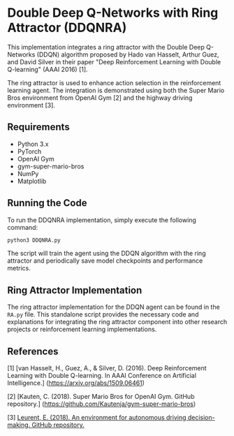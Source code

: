 # Double Deep Q-Networks with Ring Attractor (DDQNRA)

This implementation integrates a ring attractor with the Double Deep Q-Networks (DDQN) algorithm proposed by Hado van Hasselt, Arthur Guez, and David Silver in their paper "Deep Reinforcement Learning with Double Q-learning" (AAAI 2016) [1].

The ring attractor is used to enhance action selection in the reinforcement learning agent. The integration is demonstrated using both the Super Mario Bros environment from OpenAI Gym [2] and the highway driving environment [3].

## Requirements

- Python 3.x
- PyTorch
- OpenAI Gym
- gym-super-mario-bros
- NumPy
- Matplotlib

## Running the Code

To run the DDQNRA implementation, simply execute the following command:

```bash
python3 DDQNRA.py
```

The script will train the agent using the DDQN algorithm with the ring attractor and periodically save model checkpoints and performance metrics.

## Ring Attractor Implementation

The ring attractor implementation for the DDQN agent can be found in the `RA.py` file. This standalone script provides the necessary code and explanations for integrating the ring attractor component into other research projects or reinforcement learning implementations.

## References

[1] [van Hasselt, H., Guez, A., & Silver, D. (2016). Deep Reinforcement Learning with Double Q-learning. In AAAI Conference on Artificial Intelligence.] (https://arxiv.org/abs/1509.06461)

[2] [Kauten, C. (2018). Super Mario Bros for OpenAI Gym. GitHub repository.] (https://github.com/Kautenja/gym-super-mario-bros)

[3] [Leurent, E. (2018). An environment for autonomous driving decision-making. GitHub repository.](https://github.com/eleurent/highway-env)
